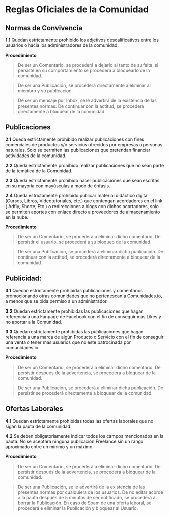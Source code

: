 # Reglas Oficiales de la Comunidad

**Normas de Convivencia**
---- 
**1.1** Quedan estrictamente prohibido los adjetivos descalificativos entre los usuarios o hacia los administradores de la comunidad.

**Procedimiento** 

> De ser un Comentario, se procederá a dejarlo al tanto de su falta, si persiste en su comportamiento se procederá a bloquearlo de la comunidad.

> De ser una Publicación, se procederá directamente a eliminar al miembro y su publicacion.

> De ser un mensaje por Inbox, se le advertirá de la existencia de las presentes normas. De continuar con la actitud, se procederá directamente a bloquear de la comunidad.


**Publicaciones**
---- 

**2.1** Queda estrictamente prohibido realizar publicaciones con fines comerciales de productos y/o servicios ofrecidos por empresas o personas naturales. Solo se permiten las publicaciones que pretendan financiar actividades de la comunidad.

**2.2** Queda estrictamente prohibido realizar publicaciones que no sean parte de la temática de la Comunidad.

**2.3** Queda estrictamente prohibido hacer publicaciones que sean escritas en su mayoría con mayúsculas a modo de énfasis.

**2.4** Queda estrictamente prohibido publicar material didáctico digital (Cursos, Libros, Videotutoriales, etc.) que contengan acordadores en el link ( Adfly, Shorte, Etc ) o redirecciones a blogs con dichos acortadores, solo se permiten aportes con enlace directo a proveedores de almacenamiento en la nube.

**Procedimiento** 

> De ser un Comentario, se procederá a eliminar dicho comentario. De persistir el usuario, se procederá a su bloqueo de la comunidad.

> De ser una Publicación, se procederá a eliminar dicha publicación. De continuar con la actitud, se procederá directamente a bloquear de la comunidad.


**Publicidad**:
---- 

**3.1** Quedan estrictamente prohibidas publicaciones y comentarios promocionando otras comunidades que no pertenescan a Comunidades.io, a menos que se pida permiso a un administrador.

**3.2** Quedan estrictamente prohibidas las publicaciones que hagan referencia a una Fanpage de Facebook con el fin de conseguir más Likes y no aportar a la Comunidad.

**3.3** Quedan estrictamente prohibidas las publicaciones que hagan referencia a una marca de algún Producto o Servicio con el fin de conseguir una venta o tener más usuarios que no este patrocinada por comunidades.io.

**Procedimiento**  

> De ser un Comentario, se procederá a eliminar dicho comentario. De persistir después de la advertencia, se procederá a bloquear de la comunidad.

> De ser una Publicación, se procederá a eliminar dicha publicación. De persistir se procederá directamente a bloquear de la comunidad.


**Ofertas Laborales**
---- 

**4.1** Quedan estrictamente prohibidas todas las ofertas laborales que no sigan la pauta de la comunidad.

**4.2** Se deben obligatoriamente indicar todos los campos mencionados en la pauta. No se aceptará ninguna publicación Freelance sin un rango aproximado entre un mínimo y un máximo.

**Procedimiento** 

> De ser un Comentario, se procederá a eliminar dicho comentario. De persistir después de la advertencia, se procederá a bloquear de la comunidad.

> De ser una Publicación, se le advertirá de la existencia de las presentes normas por cualquiera de los usuarios. De no editar acorde a la pauta después de 5 minutos de ser notificado, se procederá a borrar la Publicación. En caso de Spam de una oferta laboral, se procederá e eliminar la Publicación y bloquear al Usuario.